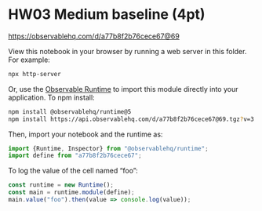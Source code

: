 # HW03 Medium baseline (4pt)

https://observablehq.com/d/a77b8f2b76cece67@69

View this notebook in your browser by running a web server in this folder. For
example:

~~~sh
npx http-server
~~~

Or, use the [Observable Runtime](https://github.com/observablehq/runtime) to
import this module directly into your application. To npm install:

~~~sh
npm install @observablehq/runtime@5
npm install https://api.observablehq.com/d/a77b8f2b76cece67@69.tgz?v=3
~~~

Then, import your notebook and the runtime as:

~~~js
import {Runtime, Inspector} from "@observablehq/runtime";
import define from "a77b8f2b76cece67";
~~~

To log the value of the cell named “foo”:

~~~js
const runtime = new Runtime();
const main = runtime.module(define);
main.value("foo").then(value => console.log(value));
~~~
